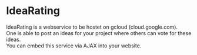 # IdeaRating  
IdeaRating is a webservice to be hostet on gcloud (cloud.google.com).  
One is able to post an ideas for your project where others can vote for these ideas.  
You can embed this service via AJAX into your website.  


